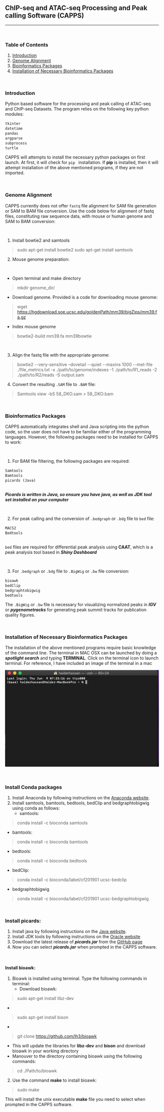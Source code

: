 ## **ChIP-seq and ATAC-seq Processing and Peak calling Software (CAPPS)**
-----------------------------
&nbsp;
&nbsp;
&nbsp;
&nbsp;
&nbsp;

### Table of Contents

1. [Introduction](#introduction)
2. [Genome Alignment](#genome-alignment)
3. [Bioinformatics Packages](#bioinformatics-packages)
4. [Installation of Necessary Bioinformatics Packages](#installation-of-necessary-bioinformatics-packages)


&nbsp;
&nbsp;
&nbsp;
&nbsp;
&nbsp;

### **Introduction**
Python based software for the processing and peak calling of ATAC-seq and ChIP-seq Datasets. The program relies on the following key python modules:
```
tkinter
datetime
pandas
argparse
subprocess
turtle
```
CAPPS will attempts to install the necessary python packages on first launch. At first, it will check for `pip ` installation. If **pip** is installed, then it will attempt installation of the above mentioned programs, if they are not imported. 


&nbsp;

### **Genome Alignment**

CAPPS currently does not offer `fastq` file alignment for SAM file generation or SAM to BAM file conversion. Use the code below for alignment of fastq files, constituting raw sequence data, with mouse or human genome and SAM to BAM conversion:

&nbsp;
&nbsp;

1. Install bowtie2 and samtools
> sudo apt-get install bowtie2
> sudo apt-get install samtools

2. Mouse genome preparation:

&nbsp;

   - Open terminal and make directory
  
  > mkdir genome_dir/
  
   - Download genome. Provided is a code for downloading mouse genome:
  
  > wget https://hgdownload.soe.ucsc.edu/goldenPath/mm39/bigZips/mm39.fa.gz
  
   - Index mouse genome 
  
  > bowtie2-build mm39.fa mm39bowtie

&nbsp;

3. Align the fastq file with the appropriate genome:

> bowtie2 --very-sensitive –dovetail --quiet --maxins 1000  --met-file ./file_metrics.txt -x ./path/to/genome/indexes -1 ./path/to/R1_reads -2 ./path/to/R2/reads  -S output.sam

4. Convert the resulting `.SAM` file to `.BAM` file:

>Samtools view -bS 58_DKO.sam > 58_DKO.bam


&nbsp;
&ensp;
&nbsp;
&ensp;

### **Bioinformatics Packages**

CAPPS automatically integrates shell and Java scripting into the python code, so the user does not have to be familiar either of the programming languages. However, the following packages need to be installed for CAPPS to work:

&nbsp;

1. For BAM file filtering, the following packages are required:
```
Samtools 
Bamtools
picards (Java) 
 
```
**_Picards is written in Java, so ensure you have java, as well as JDK tool set installed on your computer_**

&nbsp;

2. For peak calling and the conversion of `.bedgraph` or `.bdg` file to `bed` file:
```
MACS2
Bedtools
 
```
`bed` files are required for differential peak analysis using **CAAT**, which is a peak analysis tool based in **_Shiny Dashboard_**

&nbsp;

3. For `.bedgraph` or `.bdg` file to `.BigWig` or `.bw`  file conversion:
```
bioawk
bedClip
bedgraphtobigwig
bedtools 

```
The `.BigWig` or `.bw` file is necessary for visualizing normalized peaks in **_IGV_** or **_pygenometracks_** for generating peak summit tracks for publication quality figures. 
   
&nbsp;
&ensp;
&nbsp;
&ensp;

### **Installation of Necessary Bioinformatics Packages**

The installation of the above mentioned programs require basic knowledge of the command line. The terminal in MAC OSX can be launched by doing a **_spotlight search_** and typing **TERMINAL**. Click on the terminal icon to launch terminal. For reference, I have included an image of the terminal in a mac

![Terminal in Mac OS](./Images/Terminal_Mac.png)

&nbsp;

### Install Conda packages 
1. Install Anaconda by following instructions on the [Anaconda website](https://www.anaconda.com/products/distribution).
2. Install samtools, bamtools, bedtools, bedClip and bedgraphtobigwig using conda as follows:
   - samtools:
   
> conda install -c bioconda samtools 

   - bamtools:
   
> conda install -c bioconda bamtools 

   - bedtools:
   
> conda install -c bioconda bedtools 

   - bedClip:
   
> conda install -c bioconda/label/cf201901 ucsc-bedclip 

   - bedgraphtobigwig
  
> conda install -c bioconda/label/cf201901 ucsc-bedgraphtobigwig 

&nbsp;

### Install picards:
1. Install java by following instructions on the [Java website](https://www.java.com/en/).
2. Install JDK tools by following instructions on the [Oracle website](https://www.oracle.com/java/technologies/downloads/)
3. Download the latest release of **_picards.jar_** from the [GitHub page](https://github.com/broadinstitute/picard/releases/tag/2.27.3)
4. Now you can select **_picards.jar_** when prompted in the CAPPS software.  

&nbsp;

#### Install bioawk:
1. Bioawk is installed using terminal. Type the following commands in terminal:
   - Download bioawk:
   
> sudo apt-get install libz-dev
*
> sudo apt-get install bison
*
> git clone https://github.com/lh3/bioawk

   - This will update the libraries for **libz-dev** and **bison** and download bioawk in your working directory
   - Manouver to the directory containing bioawk using the following commands:
   
> cd ./Path/to/bioawk

2. Use the command **make** to install bioawk:

> sudo make

This will install the unix executable **make** file you need to select when prompted in the CAPPS software. 


&nbsp;
&ensp;
&nbsp;
&ensp;





